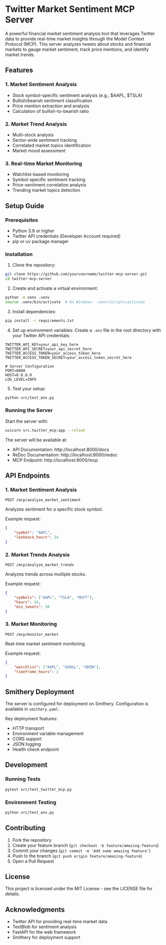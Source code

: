 # Twitter Market Sentiment MCP Server

A powerful financial market sentiment analysis tool that leverages Twitter data to provide real-time market insights through the Model Context Protocol (MCP). This server analyzes tweets about stocks and financial markets to gauge market sentiment, track price mentions, and identify market trends.

## Features

### 1. Market Sentiment Analysis
- Stock symbol-specific sentiment analysis (e.g., $AAPL, $TSLA)
- Bullish/bearish sentiment classification
- Price mention extraction and analysis
- Calculation of bullish-to-bearish ratio

### 2. Market Trend Analysis
- Multi-stock analysis
- Sector-wide sentiment tracking
- Correlated market topics identification
- Market mood assessment

### 3. Real-time Market Monitoring
- Watchlist-based monitoring
- Symbol-specific sentiment tracking
- Price-sentiment correlation analysis
- Trending market topics detection

## Setup Guide

### Prerequisites
- Python 3.9 or higher
- Twitter API credentials (Developer Account required)
- pip or uv package manager

### Installation

1. Clone the repository:
```bash
git clone https://github.com/yourusername/twitter-mcp-server.git
cd twitter-mcp-server
```

2. Create and activate a virtual environment:
```bash
python -m venv .venv
source .venv/bin/activate  # On Windows: .venv\Scripts\activate
```

3. Install dependencies:
```bash
pip install -r requirements.txt
```

4. Set up environment variables:
Create a `.env` file in the root directory with your Twitter API credentials:
```env
TWITTER_API_KEY=your_api_key_here
TWITTER_API_SECRET=your_api_secret_here
TWITTER_ACCESS_TOKEN=your_access_token_here
TWITTER_ACCESS_TOKEN_SECRET=your_access_token_secret_here

# Server Configuration
PORT=8000
HOST=0.0.0.0
LOG_LEVEL=INFO
```

5. Test your setup:
```bash
python src/test_env.py
```

### Running the Server

Start the server with:
```bash
uvicorn src.twitter_mcp:app --reload
```

The server will be available at:
- API Documentation: http://localhost:8000/docs
- ReDoc Documentation: http://localhost:8000/redoc
- MCP Endpoint: http://localhost:8000/mcp

## API Endpoints

### 1. Market Sentiment Analysis
```http
POST /mcp/analyze_market_sentiment
```
Analyzes sentiment for a specific stock symbol.

Example request:
```json
{
    "symbol": "AAPL",
    "lookback_hours": 24
}
```

### 2. Market Trends Analysis
```http
POST /mcp/analyze_market_trends
```
Analyzes trends across multiple stocks.

Example request:
```json
{
    "symbols": ["AAPL", "TSLA", "MSFT"],
    "hours": 24,
    "min_tweets": 50
}
```

### 3. Market Monitoring
```http
POST /mcp/monitor_market
```
Real-time market sentiment monitoring.

Example request:
```json
{
    "watchlist": ["AAPL", "GOOGL", "AMZN"],
    "timeframe_hours": 1
}
```

## Smithery Deployment

The server is configured for deployment on Smithery. Configuration is available in `smithery.yaml`.

Key deployment features:
- HTTP transport
- Environment variable management
- CORS support
- JSON logging
- Health check endpoint

## Development

### Running Tests
```bash
pytest src/test_twitter_mcp.py
```

### Environment Testing
```bash
python src/test_env.py
```

## Contributing

1. Fork the repository
2. Create your feature branch (`git checkout -b feature/amazing-feature`)
3. Commit your changes (`git commit -m 'Add some amazing feature'`)
4. Push to the branch (`git push origin feature/amazing-feature`)
5. Open a Pull Request

## License

This project is licensed under the MIT License - see the LICENSE file for details.

## Acknowledgments

- Twitter API for providing real-time market data
- TextBlob for sentiment analysis
- FastAPI for the web framework
- Smithery for deployment support 